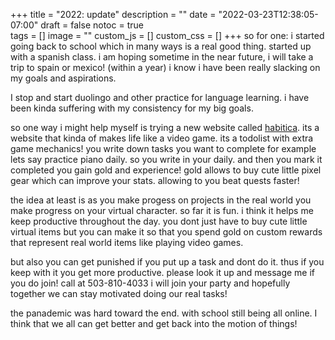 +++
title = "2022: update"
description = ""
date = "2022-03-23T12:38:05-07:00"
draft = false
notoc = true  
tags = []
image = ""
custom_js = []
custom_css = []
+++
so for one: i started going back to school which in many ways is a real good thing.
started up with a spanish class. i am hoping sometime in the near future, i will take a trip to spain or mexico! (within a year) 
i know i have been really slacking on my goals and aspirations.
<!--more-->
I stop and start duolingo and other practice for language learning. 
i have been kinda suffering with my consistency for my big goals. 

so one way i might help myself is trying a new website called [habitica](https://habitica.com).
its a website that kinda of makes life like a video game. 
its a todolist with extra game mechanics!
you write down tasks you want to complete for example lets say practice piano daily. 
so you write in your daily. and then you mark it completed you gain gold and experience!
gold allows to buy cute little pixel gear which can improve your stats. allowing to you beat quests faster!

the idea at least is as you make progess on projects in the real world you make progress on your virtual character. 
so far it is fun. i think it helps me keep productive throughout the day. 
you dont just have to buy cute little virtual items but you can make it so that you spend gold on custom rewards that represent 
real world items like playing video games. 

but also you can get punished if you put up a task and dont do it. 
thus if you keep with it you get more productive. 
please look it up and message me if you do join! call at 503-810-4033
i will join your party and hopefully together we can stay motivated doing our real tasks!

the panademic was hard toward the end. with school still being all online. 
I think that we all can get better and get back into the motion of things!

